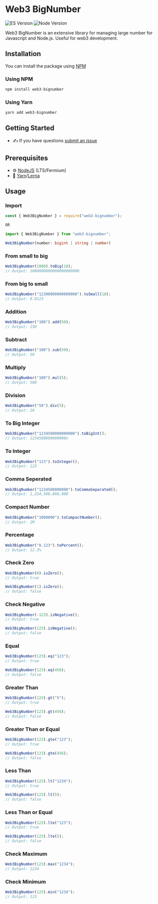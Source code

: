# Web3 BigNumber

![ES Version](https://img.shields.io/badge/ES-2020-yellow)
![Node Version](https://img.shields.io/badge/node-14.x-green)

Web3 BigNumber is an extensive library for managing large number for Javascript and Node.js. Useful for web3 development.

## Installation

You can install the package using [NPM](https://www.npmjs.com/package/web3-bignumber)

### Using NPM

```bash
npm install web3-bignumber
```

### Using Yarn

```bash
yarn add web3-bignumber
```

## Getting Started

-   :writing_hand: If you have questions [submit an issue](https://github.com/moazzamgodil/web3-bignumber/issues/new/choose)

## Prerequisites

-   :gear: [NodeJS](https://nodejs.org/) (LTS/Fermium)
-   :toolbox: [Yarn](https://yarnpkg.com/)/[Lerna](https://lerna.js.org/)

## Usage

### Import
```ts
const { Web3BigNumber } = require("web3-bignumber");

OR

import { Web3BigNumber } from "web3-bignumber";
```

```ts
Web3BigNumber(number: bigint | string | number)
```

### From small to big

```ts
Web3BigNumber(1000).toBig(18);
// Output: 1000000000000000000000
```

### From big to small

```ts
Web3BigNumber("12300000000000000").toSmall(18);
// Output: 0.0123
```

### Addition

```ts
Web3BigNumber("100").add(50);
// Output: 150
```

### Subtract

```ts
Web3BigNumber("100").sub(50);
// Output: 50
```

### Multiply

```ts
Web3BigNumber("100").mul(5);
// Output: 500
```

### Division

```ts
Web3BigNumber("50").div(5);
// Output: 10
```

### To Big Integer

```ts
Web3BigNumber("1234500000000000").toBigInt();
// Output: 1234500000000000n
```

### To Integer

```ts
Web3BigNumber("123").toInteger();
// Output: 123
```

### Comma Seperated

```ts
Web3BigNumber("1234500000000").toCommaSeparated();
// Output: 1,234,500,000,000
```

### Compact Number

```ts
Web3BigNumber("1000000").toCompactNumber();
// Output: 1M
```

### Percentage

```ts
Web3BigNumber("0.123").toPercent();
// Output: 12.3%
```

### Check Zero

```ts
Web3BigNumber(0).isZero();
// Output: true

Web3BigNumber(1).isZero();
// Output: false
```

### Check Negative

```ts
Web3BigNumber(-123).isNegative();
// Output: true

Web3BigNumber(123).isNegative();
// Output: false
```

### Equal

```ts
Web3BigNumber(123).eq("123");
// Output: true

Web3BigNumber(123).eq(456);
// Output: false
```

### Greater Than

```ts
Web3BigNumber(123).gt("5");
// Output: true

Web3BigNumber(123).gt(456);
// Output: false
```

### Greater Than or Equal

```ts
Web3BigNumber(123).gte("123");
// Output: true

Web3BigNumber(123).gte(456);
// Output: false
```

### Less Than

```ts
Web3BigNumber(123).lt("1234");
// Output: true

Web3BigNumber(123).lt(5);
// Output: false
```

### Less Than or Equal

```ts
Web3BigNumber(123).lte("123");
// Output: true

Web3BigNumber(123).lte(5);
// Output: false
```

### Check Maximum

```ts
Web3BigNumber(123).max("1234");
// Output: 1234
```

### Check Minimum

```ts
Web3BigNumber(123).min("1234");
// Output: 123
```